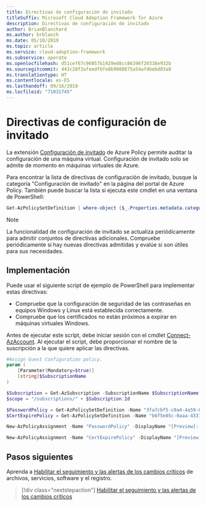 ```yaml
---
title: Directivas de configuración de invitado
titleSuffix: Microsoft Cloud Adoption Framework for Azure
description: Directivas de configuración de invitado
author: BrianBlanchard
ms.author: brblanch
ms.date: 05/10/2019
ms.topic: article
ms.service: cloud-adoption-framework
ms.subservice: operate
ms.openlocfilehash: d51cef67c96057b1929ed8cc86396f20338e932b
ms.sourcegitcommit: 443c28f3afeedfbfe8b9980875a54afdbebd83a8
ms.translationtype: HT
ms.contentlocale: es-ES
ms.lasthandoff: 09/16/2019
ms.locfileid: "71031745"
---
```

# <a name="guest-configuration-policy"></a>Directivas de configuración de invitado

La extensión [Configuración de invitado](/azure/governance/policy/concepts/guest-configuration) de Azure Policy permite auditar la configuración de una máquina virtual. Configuración de invitado solo se admite de momento en máquinas virtuales de Azure.

Para encontrar la lista de directivas de configuración de invitado, busque la categoría "Configuración de invitado" en la página del portal de Azure Policy. También puede buscar la lista si ejecuta este cmdlet en una ventana de PowerShell:

```powershell
Get-AzPolicySetDefinition | where-object {$_.Properties.metadata.category -eq "Guest Configuration"}
```

> [!NOTE]
> La funcionalidad de configuración de invitado se actualiza periódicamente para admitir conjuntos de directivas adicionales. Compruebe periódicamente si hay nuevas directivas admitidas y evalúe si son útiles para sus necesidades.

<!-- TODO: Update these links when available. 

By default, we recommend enabling the following policies:

- [Preview]: Audit to verify password security settings are set correctly inside Linux and Windows machines.
- Audit to verify that certificates are not nearing expiration on Windows VMs.

-->

## <a name="deployment"></a>Implementación

Puede usar el siguiente script de ejemplo de PowerShell para implementar estas directivas:

- Compruebe que la configuración de seguridad de las contraseñas en equipos Windows y Linux está establecida correctamente.
- Compruebe que los certificados no están próximos a expirar en máquinas virtuales Windows.

 Antes de ejecutar este script, debe iniciar sesión con el cmdlet [Connect-AzAccount](https://docs.microsoft.com/powershell/module/az.accounts/connect-azaccount?view=azps-2.1.0). Al ejecutar el script, debe proporcionar el nombre de la suscripción a la que quiere aplicar las directivas.

```powershell
#Assign Guest Configuration policy.
param (
    [Parameter(Mandatory=$true)]
    [string]$SubscriptionName
)

$Subscription = Get-AzSubscription -SubscriptionName $SubscriptionName
$scope = "/subscriptions/" + $Subscription.Id

$PasswordPolicy = Get-AzPolicySetDefinition -Name "3fa7cbf5-c0a4-4a59-85a5-cca4d996d5a6"
$CertExpirePolicy = Get-AzPolicySetDefinition -Name "b6f5e05c-0aaa-4337-8dd4-357c399d12ae"

New-AzPolicyAssignment -Name "PasswordPolicy" -DisplayName "[Preview]: Audit that password security settings are set correctly inside Linux and Windows machines" -Scope $scope -PolicySetDefinition $PasswordPolicy -AssignIdentity -Location eastus

New-AzPolicyAssignment -Name "CertExpirePolicy" -DisplayName "[Preview]: Audit that certificates are not expiring on Windows VMs" -Scope $scope -PolicySetDefinition $CertExpirePolicy -AssignIdentity -Location eastus
```

## <a name="next-steps"></a>Pasos siguientes

Aprenda a [Habilitar el seguimiento y las alertas de los cambios críticos](./enable-tracking-alerting.md) de archivos, servicios, software y el registro.

> [!div class="nextstepaction"]
> [Habilitar el seguimiento y las alertas de los cambios críticos](./enable-tracking-alerting.md)
